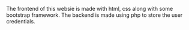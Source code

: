 The frontend of this websie is made with html, css along with some bootstrap framework.
The backend is made using php to store the user credentials.

